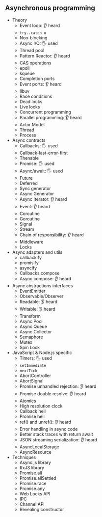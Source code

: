 ## Asynchronous programming

- Theory
  - Event loop: 👂 heard
  - `try..catch u`
  - Non-blocking
  - Async I/O: 🖐️ used
  - Thread pool
  - Pattern Reactor: 👂 heard
  - CAS operations
  - epoll
  - kqueue
  - Completion ports
  - Event ports: 👂 heard
  - libuv
  - Race conditions
  - Dead locks
  - Live locks
  - Concurrent programming
  - Parallel programming: 👂 heard
  - Actor Model
  - Thread
  - Process
- Async contracts
  - Callbacks: 🖐️ used
  - Callback-last-error-first
  - Thenable
  - Promise: 🖐️ used
  - Async/await: 🖐️ used
  - Future
  - Deferred
  - Sync generator
  - Async Generator
  - Async Iterator: 👂 heard
  - Event: 👂 heard
  - Coroutine
  - Goroutine
  - Signal
  - Stream
  - Chain of responsibility: 👂 heard
  - Middleware
  - Locks
- Async adapters and utils
  - callbackify
  - promisify
  - asyncify
  - Callbacks compose
  - Async compose: 👂 heard
- Async abstractions interfaces
  - EventEmitter
  - Observable/Observer
  - Readable: 👂 heard
  - Writable: 👂 heard
  - Transform
  - Async Pool
  - Async Queue
  - Async Collector
  - Semaphore
  - Mutex
  - Spin Lock
- JavaScript & Node.js specific
  - Timers: 🖐️ used
  - `setImmediate`
  - `nextTick`
  - AbortController
  - AbortSignal
  - Promise unhandled rejection: 👂 heard
  - Promise double resolve: 👂 heard
  - Atomics
  - High resolution clock
  - Callback hell
  - Promise hell
  - ref() and unref(): 👂 heard
  - Error handling in async code
  - Better stack traces with return await
  - JSON streaming serialization: 👂 heard
  - AsyncLocalStorage
  - AsyncResource
- Techniques
  - Async.js library
  - RxJS library
  - Promise.all
  - Promise.allSettled
  - Promise.race
  - Promise.any
  - Web Locks API
  - IPC
  - Channel API
  - Revealing constructor
